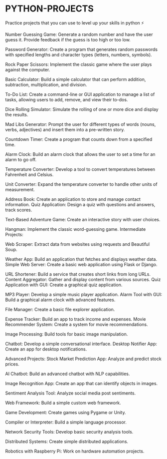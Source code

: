 # PYTHON-PROJECTS
Practice projects that you can use to level up your skills in python ⚡

Number Guessing Game: Generate a random number and have the user guess it. Provide feedback if the guess is too high or too low.

Password Generator: Create a program that generates random passwords with specified lengths and character types (letters, numbers, symbols).

Rock Paper Scissors: Implement the classic game where the user plays against the computer.

Basic Calculator: Build a simple calculator that can perform addition, subtraction, multiplication, and division.

To-Do List: Create a command-line or GUI application to manage a list of tasks, allowing users to add, remove, and view their to-dos.

Dice Rolling Simulator: Simulate the rolling of one or more dice and display the results.

Mad Libs Generator: Prompt the user for different types of words (nouns, verbs, adjectives) and insert them into a pre-written story.

Countdown Timer: Create a program that counts down from a specified time.

Alarm Clock: Build an alarm clock that allows the user to set a time for an alarm to go off.

Temperature Converter: Develop a tool to convert temperatures between Fahrenheit and Celsius.

Unit Converter: Expand the temperature converter to handle other units of measurement.

Address Book: Create an application to store and manage contact information.
Quiz Application: Design a quiz with questions and answers, track scores.

Text-Based Adventure Game: Create an interactive story with user choices.

Hangman: Implement the classic word-guessing game.
Intermediate Projects:

Web Scraper: Extract data from websites using requests and Beautiful Soup.

Weather App: Build an application that fetches and displays weather data.
Simple Web Server: Create a basic web application using Flask or Django.

URL Shortener: Build a service that creates short links from long URLs.
Content Aggregator: Gather and display content from various sources.
Quiz Application with GUI: Create a graphical quiz application.

MP3 Player: Develop a simple music player application.
Alarm Tool with GUI: Build a graphical alarm clock with advanced features.

File Manager: Create a basic file explorer application.

Expense Tracker: Build an app to track income and expenses.
Movie Recommender System: Create a system for movie recommendations.

Image Processing: Build tools for basic image manipulation.

Chatbot: Develop a simple conversational interface.
Desktop Notifier App: Create an app for desktop notifications.

Advanced Projects:
Stock Market Prediction App: Analyze and predict stock prices.

AI Chatbot: Build an advanced chatbot with NLP capabilities.

Image Recognition App: Create an app that can identify objects in images.

Sentiment Analysis Tool: Analyze social media post sentiments.

Web Framework: Build a simple custom web framework.

Game Development: Create games using Pygame or Unity.

Compiler or Interpreter: Build a simple language processor.

Network Security Tools: Develop basic security analysis tools.

Distributed Systems: Create simple distributed applications.

Robotics with Raspberry Pi: Work on hardware automation projects.

